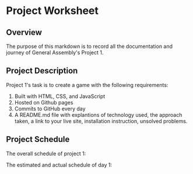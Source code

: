 # Project Worksheet

## Overview
The purpose of this markdown is to record all the documentation and journey of General Assembly's Project 1. 

## Project Description
Project 1's task is to create a game with the following requirements:
1. Built with HTML, CSS, and JavaScript
2. Hosted on Github pages
3. Commits to GitHub every day
4. A README.md file with explantions of technology used, the approach taken, a link to your live site, installation instruction, unsolved problems.

## Project Schedule 

The overall schedule of project 1: 


The estimated and actual schedule of day 1:

